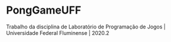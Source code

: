 # PongGameUFF
Trabalho da disciplina de Laboratório de Programação de Jogos | Universidade Federal Fluminense | 2020.2
